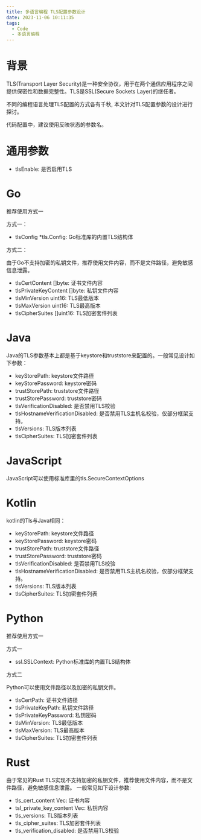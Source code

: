 ```yaml
---
title: 多语言编程 TLS配置参数设计
date: 2023-11-06 10:11:35
tags:
  - Code
  - 多语言编程
---
```

<!-- toc -->

# 背景

TLS(Transport Layer Security)是一种安全协议，用于在两个通信应用程序之间提供保密性和数据完整性。TLS是SSL(Secure Sockets Layer)的继任者。

不同的编程语言处理TLS配置的方式各有千秋, 本文针对TLS配置参数的设计进行探讨。

代码配置中，建议使用反映状态的参数名。

# 通用参数

- tlsEnable: 是否启用TLS

# Go

推荐使用方式一

方式一：

- tlsConfig *tls.Config: Go标准库的内置TLS结构体

方式二：

由于Go不支持加密的私钥文件，推荐使用文件内容，而不是文件路径，避免敏感信息泄露。

- tlsCertContent []byte: 证书文件内容
- tlsPrivateKeyContent []byte: 私钥文件内容
- tlsMinVersion uint16: TLS最低版本
- tlsMaxVersion uint16: TLS最高版本
- tlsCipherSuites []uint16: TLS加密套件列表

# Java

Java的TLS参数基本上都是基于keystore和truststore来配置的。一般常见设计如下参数：

- keyStorePath: keystore文件路径
- keyStorePassword: keystore密码
- trustStorePath: truststore文件路径
- trustStorePassword: truststore密码
- tlsVerificationDisabled: 是否禁用TLS校验
- tlsHostnameVerificationDisabled: 是否禁用TLS主机名校验，仅部分框架支持。
- tlsVersions: TLS版本列表
- tlsCipherSuites: TLS加密套件列表

# JavaScript

JavaScript可以使用标准库里的tls.SecureContextOptions


# Kotlin

kotlin的Tls与Java相同：

- keyStorePath: keystore文件路径
- keyStorePassword: keystore密码
- trustStorePath: truststore文件路径
- trustStorePassword: truststore密码
- tlsVerificationDisabled: 是否禁用TLS校验
- tlsHostnameVerificationDisabled: 是否禁用TLS主机名校验，仅部分框架支持。
- tlsVersions: TLS版本列表
- tlsCipherSuites: TLS加密套件列表

# Python

推荐使用方式一

方式一

- ssl.SSLContext: Python标准库的内置TLS结构体

方式二

Python可以使用文件路径以及加密的私钥文件。

- tlsCertPath: 证书文件路径
- tlsPrivateKeyPath: 私钥文件路径
- tlsPrivateKeyPassword: 私钥密码
- tlsMinVersion: TLS最低版本
- tlsMaxVersion: TLS最高版本
- tlsCipherSuites: TLS加密套件列表

# Rust

由于常见的Rust TLS实现不支持加密的私钥文件，推荐使用文件内容，而不是文件路径，避免敏感信息泄露。 一般常见如下设计参数:

- tls_cert_content Vec<u8>: 证书内容
- tsl_private_key_content Vec<u8>: 私钥内容
- tls_versions: TLS版本列表
- tls_cipher_suites: TLS加密套件列表
- tls_verification_disabled: 是否禁用TLS校验
